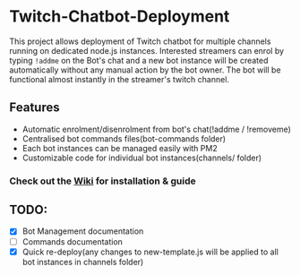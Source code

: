# Twitch-Chatbot-Deployment
This project allows deployment of Twitch chatbot for multiple channels running on dedicated node.js instances. Interested streamers can enrol by typing `!addme` on the Bot's chat and a new bot instance will be created automatically without any manual action by the bot owner. The bot will be functional almost instantly in the streamer's twitch channel.

## Features
- Automatic enrolment/disenrolment from bot's chat(!addme / !removeme)
- Centralised bot commands files(bot-commands folder)
- Each bot instances can be managed easily with PM2
- Customizable code for individual bot instances(channels/ folder)

### Check out the [Wiki](https://github.com/mrazishere/Twitch-Chatbot-Deployment/wiki) for installation & guide

## TODO:
- [X] Bot Management documentation
- [ ] Commands documentation
- [X] Quick re-deploy(any changes to new-template.js will be applied to all bot instances in channels folder)
